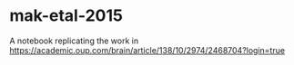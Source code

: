 # mak-etal-2015
A notebook replicating the work in https://academic.oup.com/brain/article/138/10/2974/2468704?login=true
